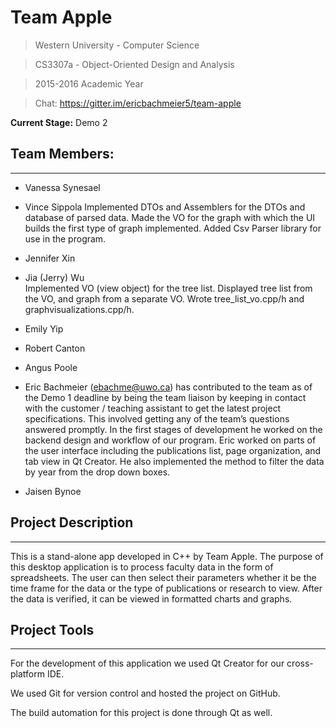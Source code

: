 # Team Apple

>Western University - Computer Science

>CS3307a - Object-Oriented Design and Analysis

>2015-2016 Academic Year

>Chat: https://gitter.im/ericbachmeier5/team-apple

**Current Stage:** Demo 2

## Team Members:
---

* Vanessa Synesael  

* Vince Sippola
Implemented DTOs and Assemblers for the DTOs and database of parsed data. Made the VO for the graph with which the UI builds the first type of graph implemented. Added Csv Parser library for use in the program.  

* Jennifer Xin

* Jia (Jerry) Wu  
Implemented VO (view object) for the tree list. Displayed tree list from the VO, and graph from a separate VO. Wrote tree_list_vo.cpp/h and graphvisualizations.cpp/h.
* Emily Yip  

* Robert Canton  

* Angus Poole  

* Eric Bachmeier (ebachme@uwo.ca) has contributed to the team as of the Demo 1 deadline by being the team liaison by keeping in contact with the customer / teaching assistant to get the latest project specifications. This involved getting any of the team’s questions answered promptly. In the first stages of development he worked on the backend design and workflow of our program. Eric worked on parts of the user interface including the publications list, page organization, and tab view in Qt Creator. He also implemented the method to filter the data by year from the drop down boxes.  

* Jaisen Bynoe

## Project Description
---

This is a stand-alone app developed in C++ by Team Apple. The purpose of this desktop application is to process faculty data in the form of spreadsheets. The user can then select their parameters whether it be the time frame for the data or the type of publications or research to view. After the data is verified, it can be viewed in formatted charts and graphs.

## Project Tools
---

For the development of this application we used Qt Creator for our cross-platform IDE. 

We used Git for version control and hosted the project on GitHub.

The build automation for this project is done through Qt as well.
